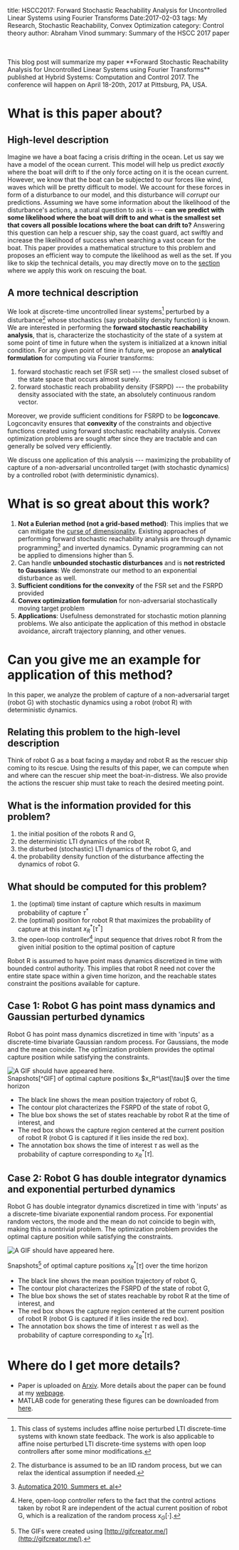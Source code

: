 title: HSCC2017: Forward Stochastic Reachability Analysis for Uncontrolled Linear Systems using Fourier Transforms
Date:2017-02-03
tags: My Research, Stochastic Reachability, Convex Optimization
category: Control theory
author: Abraham Vinod
summary: Summary of the HSCC 2017 paper

<br/>
<br/>
This blog post will summarize my paper **Forward Stochastic Reachability
Analysis for Uncontrolled Linear Systems using Fourier Transforms** published at
Hybrid Systems: Computation and Control 2017. The conference will happen on
April 18-20th, 2017 at Pittsburg, PA, USA.

# What is this paper about?

## High-level description

Imagine we have a boat facing a crisis drifting in the ocean. Let us say we have a model
of the ocean current. This model will help us predict *exactly* where the boat will drift
to if the only force acting on it is the ocean current. However, we know that
the boat can be subjected to our forces like wind, waves which will be pretty
difficult to model. We account for these forces in form of a disturbance to our
model, and this disturbance will *corrupt* our predictions. Assuming we have
some information about the likelihood of the disturbance's actions, a
natural question to ask is --- **can we predict with some likelihood where the
boat will drift to and what is the smallest set that covers all possible locations where
the boat can drift to?** Answering this question can help a rescuer ship, say
the coast guard, act swiftly and increase the likelihood of success when
searching a vast ocean for the boat. This paper provides a mathematical
structure to this problem and proposes an efficient way to compute the
likelihood as well as the set. If you like to skip the technical details, you
may directly move on to the [section](#application) where we apply this work on
rescuing the boat.

## A more technical description

We look at discrete-time uncontrolled linear systems[^systems] perturbed by a
disturbance[^dist] whose stochastics (say probability density function) is known. We
are interested in performing the **forward stochastic reachability analysis**, that
is, characterize the stochasticity of the state of a system at some point of
time in future when the system is initialized at a known initial condition.  For
any given point of time in future, we propose an **analytical formulation**
for computing via Fourier transforms:

1. forward stochastic reach set (FSR set) --- the smallest closed subset of the state
space that occurs almost surely.
1. forward stochastic reach probability density  (FSRPD) --- the probability density
associated with the state, an absolutely continuous random vector.

Moreover, we provide sufficient conditions for FSRPD to be **logconcave**.
Logconcavity ensures that **convexity** of the constraints and objective
functions created using forward stochastic reachability analysis. Convex
optimization problems are sought after since they are tractable and can
generally be solved very efficiently.

We discuss one application of this analysis --- maximizing the probability of
capture of a non-adversarial uncontrolled target (with stochastic dynamics) by a
controlled robot (with deterministic dynamics).

# What is so great about this work?

1. **Not a Eulerian method (not a grid-based method)**: This implies that we
can mitigate the [curse of
dimensionality](https://en.wikipedia.org/wiki/Curse_of_dimensionality). Existing
approaches of performing forward stochastic reachability analysis are through
dynamic programming[^SummersAutomatica2010] and inverted dynamics. Dynamic
programming can not be applied to dimensions higher than 5.
1. Can handle **unbounded stochastic disturbances** and is **not restricted to
Gaussians**: We demonstrate our method to an exponential disturbance as
well.
1. **Sufficient conditions for the convexity** of the FSR set and the FSRPD
provided
1. **Convex optimization formulation** for non-adversarial stochastically moving
target problem
1. **Applications**: Usefulness demonstrated for stochastic motion planning
problems. We also anticipate the application of this method in obstacle avoidance,
aircraft trajectory planning, and other venues.
<a name="application"></a>

# Can you give me an example for application of this method?

In this paper, we analyze the problem of capture of a non-adversarial target
(robot G) with stochastic dynamics using a robot (robot R) with deterministic
dynamics. 

## Relating this problem to the high-level description

Think of robot G as a boat facing a mayday and robot R as
the rescuer ship coming to its rescue. Using the results of this paper, we can
compute when and where can the rescuer ship meet the boat-in-distress. We
also provide the actions the rescuer ship must take to reach the desired meeting
point.

## What is the information provided for this problem?

1. the initial position of the robots R and G,
1. the deterministic LTI dynamics of the robot R,
1. the disturbed (stochastic) LTI dynamics of the robot G, and
1. the probability density function of the disturbance affecting the dynamics of
robot G.
<!--
--- $x_R[0]$ and $x_G[0]$
--- $ x_R[t+1]=A_R x_R[t]+B_R u_R[t]$
--- $ x_G[t+1]=A_G x_G[t]+B_G w_G[t]$
--- $w_G[t]\sim \psi_w$ 
 $\pi_{\mathrm{open}}$-->

## What should be computed for this problem?
1. the (optimal) time instant of capture which results in maximum probability of
capture $\tau^\ast$
2. the (optimal) position for robot R that maximizes the probability of capture
at this instant $x_R^\ast[\tau^\ast]$
3. the open-loop controller[^robotG] input sequence that drives robot R from the
given initial position to the optimal position of capture

Robot R is assumed to have point mass dynamics discretized in time with bounded
control authority. This implies that robot R need not cover the entire state
space within a given time horizon, and the reachable states constraint the
positions available for capture.


## Case 1: Robot G has point mass dynamics and Gaussian perturbed dynamics

Robot G has point mass dynamics discretized in time with 'inputs' as a
discrete-time bivariate Gaussian random process. For Gaussians, the mode and the
mean coincide. The optimization problem provides the optimal capture position
while satisfying the constraints.

<div class="container">
    <div class="col-md-4"></div>
    <div class="col-md-4" style="padding-left: 0px;  padding-right: 0px;">
        <img alt="A GIF should have appeared here." src="images/HSCC2017Gauss.gif" class="img-responsive">
    </div>
</div>
Snapshots[^GIF] of optimal capture positions $x_R^\ast[\tau]$ over the time horizon

* The black line shows the mean position trajectory of robot G, 
* The contour plot characterizes the FSRPD of the state of robot G, 
* The blue box shows the set of states reachable by robot R at the time of interest, and 
* The red box shows the capture region centered at the current position of robot R (robot G is captured if it lies inside the red box).
* The annotation box shows the time of interest $\tau$ as well as the probability of
capture corresponding to $x_R^\ast[\tau]$.

## Case 2: Robot G has double integrator dynamics and exponential perturbed dynamics

Robot G has double integrator dynamics discretized in time with 'inputs' as a
discrete-time bivariate exponential random process. For exponential random
vectors, the mode and the mean do not coincide to begin with, making this a
nontrivial problem. The optimization problem provides the optimal capture
position while satisfying the constraints.

<div class="container">
    <div class="col-md-4"></div>
    <div class="col-md-4" style="padding-left: 0px;  padding-right: 0px;">
        <img alt="A GIF should have appeared here." src="/images/HSCC2017Exp.gif" class="img-responsive">
    </div>
</div>

Snapshots[^GIF] of optimal capture positions $x_R^\ast[\tau]$ over the time horizon

* The black line shows the mean position trajectory of robot G, 
* The contour plot characterizes the FSRPD of the state of robot G, 
* The blue box shows the set of states reachable by robot R at the time of interest, and 
* The red box shows the capture region centered at the current position of robot R (robot G is captured if it lies inside the red box).
* The annotation box shows the time of interest $\tau$ as well as the probability of
capture corresponding to $x_R^\ast[\tau]$.

# Where do I get more details?

* Paper is uploaded on [Arxiv](https://arxiv.org/abs/1610.04550).  More details about the paper can be found at my [webpage](http://unm.edu/~abyvinod).
* MATLAB code for generating these figures can be downloaded from [here](http://unm.edu/~abyvinod/files/HSCC2017.zip).
<!--* Questions/bugs can be sent to `aby[dot]vinod[at]gmail[dot]com`. -->

[^systems]: This class of systems includes affine noise perturbed LTI
discrete-time systems with known state feedback. The work is also applicable to
affine noise perturbed LTI discrete-time systems with open loop controllers
after some minor modifications.
[^dist]: The disturbance is assumed to be an IID random process, but we can
relax the identical assumption if needed.
[^SummersAutomatica2010]: [Automatica 2010, Summers et.
al](http://linkinghub.elsevier.com/retrieve/pii/S0005109810003547)
[^robotG]: Here, open-loop controller refers to the fact that the control
actions taken by robot R are independent of the actual current position of robot
G, which is a realization of the random process $x_G[\cdot]$.
[^GIF]: The GIFs were created using
[http://gifcreator.me/](http://gifcreator.me/).

